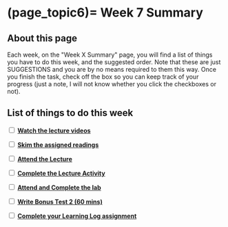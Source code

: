 (page_topic6)=
Week 7 Summary
=======================

## About this page

Each week, on the "Week X Summary" page, you will find a list of things you have to do this week, and the suggested order. 
Note that these are just SUGGESTIONS and you are by no means required to them this way. 
Once you finish the task, check off the box so you can keep track of your progress (just a note, I will not know whether you click the checkboxes or not).

## List of things to do this week

<label><input type="checkbox" id="week06_task1" class="box"> [**Watch the lecture videos**](./videos.md)</input></label>

<label><input type="checkbox" id="week06_task2" class="box"> [**Skim the assigned readings**](./readings.md)</input></label>

<label><input type="checkbox" id="week06_task3" class="box"> [**Attend the Lecture**](./lecture.ipynb) </input></label>

<label><input type="checkbox" id="week06_task4" class="box"> [**Complete the Lecture Activity**](../activities) </input></label>

<label><input type="checkbox" id="week06_task5" class="box"> [**Attend and Complete the lab**](./lab.md) </input></label>

<label><input type="checkbox" id="week06_task6" class="box"> [**Write Bonus Test 2 (60 mins)**](./test.md) </input></label>

<label><input type="checkbox" id="week06_task7" class="box"> [**Complete your Learning Log assignment**](./learninglog) </input></label>